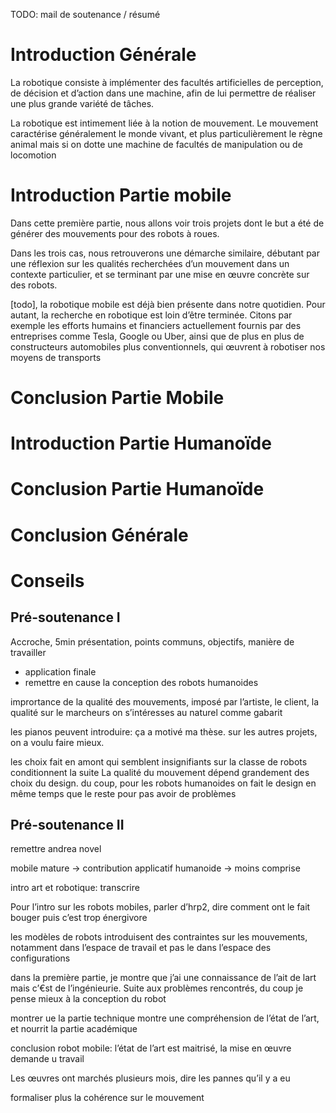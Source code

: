 TODO: mail de soutenance / résumé

# Introduction Générale

La robotique consiste à implémenter des facultés artificielles de perception, de décision et d’action
dans une machine, afin de lui permettre de réaliser une plus grande variété de tâches.

La robotique est intimement liée à la notion de mouvement. Le mouvement caractérise généralement
le monde vivant, et plus particulièrement le règne animal mais si on dotte une machine de facultés de manipulation ou
de locomotion

# Introduction Partie mobile

Dans cette première partie, nous allons voir trois projets dont le but a été de générer des mouvements pour des robots
à roues.

Dans les trois cas, nous retrouverons une démarche similaire, débutant par une réflexion sur les qualités
recherchées d’un mouvement dans un contexte particulier, et se terminant par une mise en œuvre concrète sur des robots.

[todo], la robotique mobile est déjà bien présente dans notre quotidien.
Pour autant, la recherche en robotique est loin d’être terminée. Citons par exemple les efforts
humains et financiers actuellement fournis par des entreprises comme Tesla, Google ou Uber, ainsi
que de plus en plus de constructeurs automobiles plus conventionnels, qui œuvrent à robotiser nos
moyens de transports

# Conclusion Partie Mobile

# Introduction Partie Humanoïde

# Conclusion Partie Humanoïde

# Conclusion Générale

# Conseils

## Pré-soutenance I

Accroche, 5min
présentation, points communs, objectifs, manière de travailler
- application finale
- remettre en cause la conception des robots humanoides

imprortance de la qualité des mouvements, imposé par l’artiste, le client, la qualité sur le marcheurs
on s’intéresses au naturel comme gabarit

les pianos peuvent introduire: ça a motivé ma thèse.
sur les autres projets, on a voulu faire mieux.

les choix fait en amont qui semblent insignifiants sur la classe de robots conditionnent la suite
La qualité du mouvement dépend grandement des choix du design.
du coup, pour les robots humanoides on fait le design en même temps que le reste pour pas avoir de problèmes

## Pré-soutenance II

remettre andrea novel

mobile mature -> contribution applicatif
humanoide -> moins comprise

intro art et robotique: transcrire

Pour l’intro sur les robots mobiles, parler d’hrp2, dire comment ont le fait bouger
puis c’est trop énergivore

les modèles de robots introduisent des contraintes sur les mouvements, notamment dans l’espace de travail et pas le
dans l’espace des configurations

dans la première partie, je montre que j’ai une connaissance de l’ait de lart mais c’€st de l’ingénieurie.
Suite aux problèmes rencontrés, du coup je pense mieux à la conception du robot

montrer ue la partie technique montre une compréhension de l’état de l’art, et nourrit la partie académique

conclusion robot mobile: l’état de l’art est maitrisé, la mise en œuvre demande u travail

Les œuvres ont marchés plusieurs mois, dire les pannes qu’il y a eu

formaliser plus la cohérence sur le mouvement
